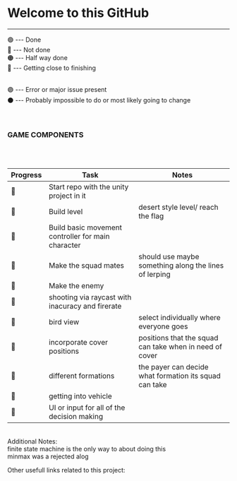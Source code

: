 # Welcome to this GitHub # 

- - - -



🟢 --- Done<br/>
🔴 --- Not done<br/>
🟠 --- Half way done<br/>
🔵 --- Getting close to finishing<br/><br/>


🟣 --- Error or major issue present <br/>
⚫ --- Probably impossible to do or most likely going to change <br/>

<br/>

### GAME COMPONENTS
<br/><br/>



| Progress    | Task        | Notes   |     
| ----------- | ----------- | -----------   |
| 🔴 |Start repo with the unity project in it ||
| 🔴 |Build level | desert style level/ reach the flag |
| 🔴 |Build basic movement controller for main character |  |
| 🔴 |Make the squad mates | should use maybe something along the lines of lerping |
| 🔴 |Make the enemy |  |
| 🔴 |shooting via raycast with inacuracy and firerate |  |
| 🔴 |bird view | select individually where everyone goes |
| 🔴 |incorporate cover positions | positions that the squad can take when in need of cover |
| 🔴 |different formations | the payer can decide what formation its squad can take |
| 🔴 |getting into vehicle |  |
| 🔴 |UI or input for all of the decision making |  |

<br/>
Additional Notes:<br/>
finite state machine is the only way to about doing this  <br/>
minmax was a rejected alog  


Other usefull links related to this project:<br/>





